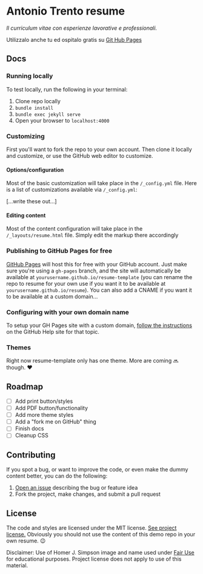 <!--
                     ,
               ._  \/, ,|_
               -\| \|;|,'_
               `_\|\|;/-.
                `_\\|/._
               ,'__   __`.
              / /_ | | _\ \
             / ((o)| |(o)) \
             |  `--/ \--'  |
       ,--.   `.   '-'   ,'
      (O..O)    `.uuuuu,'
       \==/     _|nnnnn|_
      .'||`. ,-' \_____/ `-.
       _||,-'      | |      `.
      (__)  _,-.   ; |   .'.  `.
      (___)'   |__/___\__|  \(__)
      (__)     :::::::::::  (___)
        ||    :::::::::::::  (__)
        ||    :::::::::::::
             __|   | | _ |__
            (_(_(_,' '._)_)_)

             @lantoniotrento

-->
# Antonio Trento resume 

*Il curriculum vitae con esperienze lavorative e professionali.*



Utilizzalo anche tu ed ospitalo gratis su [Git Hub Pages](https://pages.github.com)

## Docs

### Running locally

To test locally, run the following in your terminal:

1. Clone repo locally
1. `bundle install`
2. `bundle exec jekyll serve`
3. Open your browser to `localhost:4000`

### Customizing

First you'll want to fork the repo to your own account. Then clone it locally and customize, or use the GitHub web editor to customize.

#### Options/configuration

Most of the basic customization will take place in the `/_config.yml` file. Here is a list of customizations available via `/_config.yml`:

[...write these out...]

#### Editing content

Most of the content configuration will take place in the `/_layouts/resume.html` file. Simply edit the markup there accordingly

### Publishing to GitHub Pages for free

[GitHub Pages](https://pages.github.com/) will host this for free with your GitHub account. Just make sure you're using a `gh-pages` branch, and the site will automatically be available at `yourusername.github.io/resume-template` (you can rename the repo to resume for your own use if you want it to be available at `yourusername.github.io/resume`). You can also add a CNAME if you want it to be available at a custom domain...

### Configuring with your own domain name

To setup your GH Pages site with a custom domain, [follow the instructions](https://help.github.com/articles/setting-up-a-custom-domain-with-github-pages/) on the GitHub Help site for that topic.

### Themes

Right now resume-template only has one theme. More are coming :soon: though. :heart:

## Roadmap

- [ ] Add print button/styles
- [ ] Add PDF button/functionality
- [ ] Add more theme styles
- [ ] Add a "fork me on GitHub" thing
- [ ] Finish docs
- [ ] Cleanup CSS

## Contributing

If you spot a bug, or want to improve the code, or even make the dummy content better, you can do the following:

1. [Open an issue](https://github.com/jglovier/resume-template/issues/new) describing the bug or feature idea
2. Fork the project, make changes, and submit a pull request

## License

The code and styles are licensed under the MIT license. [See project license.](LICENSE) Obviously you should not use the content of this demo repo in your own resume. :wink:

Disclaimer: Use of Homer J. Simpson image and name used under [Fair Use](https://en.wikipedia.org/wiki/Fair_use) for educational purposes. Project license does not apply to use of this material.
